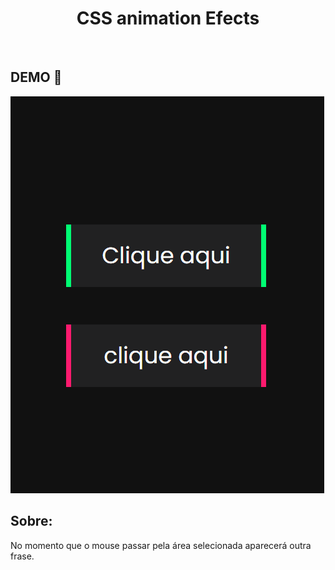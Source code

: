 <h1 style="text-align: center; font-weight: bold;"> CSS animation Efects</h1> <br>

## DEMO 📸 <br>

![Alt text](https://github.com/Milenagms/emCSS/blob/master/imagens/mouseparado.gif)

## Sobre:
No momento que o mouse passar pela área selecionada aparecerá outra frase.

